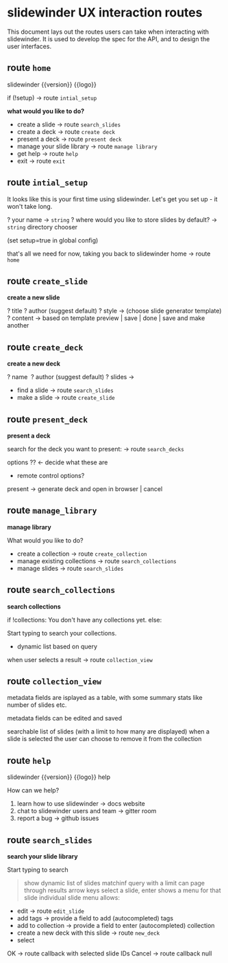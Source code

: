 # slidewinder UX interaction routes

This document lays out the routes users can take when interacting with slidewinder. It is used to develop the spec for the API, and to design the user interfaces.


## route `home`

slidewinder {{version}} {{logo}}

if (!setup) -> route `intial_setup`

**what would you like to do?**

- create a slide -> route `search_slides`
- create a deck -> route `create deck`
- present a deck -> route `present deck`
- manage your slide library -> route `manage library`
- get help -> route `help`
- exit -> route `exit`

## route `intial_setup`

It looks like this is your first time using slidewinder.
Let's get you set up - it won't take long.

? your name -> `string`
? where would you like to store slides by default? ->
    `string` directory chooser

(set setup=true in global config)

that's all we need for now, taking you back to slidewinder home ->
  route `home`

## route `create_slide`

**create a new slide**

? title
? author (suggest default)
? style -> (choose slide generator template)
? content -> based on template
preview | save | done | save and make another

## route `create_deck`

**create a new deck**

? name
 ? author (suggest default)
? slides ->
  - find a slide -> route `search_slides`
  - make a slide -> route `create_slide`

## route `present_deck`

**present a deck**

search for the deck you want to present: -> route `search_decks`

options ?? <- decide what these are
- remote control options?

present -> generate deck and open in browser | cancel

## route `manage_library`

**manage library**

What would you like to do?
- create a collection -> route `create_collection`
- manage existing collections -> route `search_collections`
- manage slides -> route `search_slides`

## route `search_collections`

**search collections**

if !collections:
You don't have any collections yet.
else:

Start typing to search your collections.

- dynamic list based on query

when user selects a result -> route `collection_view`

## route `collection_view`

metadata fields are isplayed as a table, with some summary stats
like number of slides etc.

metadata fields can be edited and saved

searchable list of slides (with a limit to how many are displayed)
when a slide is selected the user can choose to remove it from the collection

## route `help`

slidewinder {{version}} {{logo}} help

How can we help?

1. learn how to use slidewinder -> docs website
2. chat to slidewinder users and team -> gitter room
3. report a bug -> github issues

## route `search_slides`

**search your slide library**

Start typing to search

> show dynamic list of slides matchinf query with a limit
> can page through results
> arrow keys select a slide, enter shows a menu for that slide
> individual slide menu allows:
- edit -> route `edit_slide`
- add tags -> provide a field to add (autocompleted) tags
- add to collection -> provide a field to enter (autocompleted) collection
- create a new deck with this slide -> route `new_deck`
- select

OK -> route callback with selected slide IDs
Cancel -> route callback null

